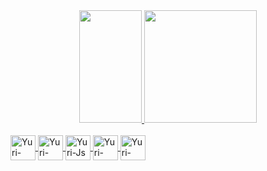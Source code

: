 <div align="center">
  <a href="https://github.com/Yuri-Ccaf4">
  <img height="180em" width="100px" src="https://github-readme-stats.vercel.app/api?username=Yuri-Ccaf4&show_icons=true&theme=tokyonight&include_all_commits=true&count_private=true"/>
  <img height="180em" src="https://github-readme-stats.vercel.app/api/top-langs/?username=Yuri-Ccaf4&layout=compact&langs_count=7&theme=tokyonight"/>
</div>

  
<div style="display: inline_block"><br>
  <img align="center" src="https://cdn.jsdelivr.net/gh/devicons/devicon/icons/html5/html5-plain-wordmark.svg" alt="Yuri-HTML5" width="40" height="40"/>
  <img align="center" src="https://cdn.jsdelivr.net/gh/devicons/devicon/icons/css3/css3-plain-wordmark.svg" alt="Yuri-CSS3" width="40" height="40"/>
  <img align="center" src="https://cdn.jsdelivr.net/gh/devicons/devicon/icons/javascript/javascript-original.svg" alt="Yuri-Js width="40" height="40"/>
  <img align="center" src="https://cdn.jsdelivr.net/gh/devicons/devicon/icons/visualstudio/visualstudio-plain.svg" alt="Yuri-Visualstudio" width="40" height="40"/>
  <img align="center" src="https://cdn.jsdelivr.net/gh/devicons/devicon/icons/ubuntu/ubuntu-plain.svg" alt="Yuri-Ubuntu" width="40" height="40"/>          
</div>  
  
##  
